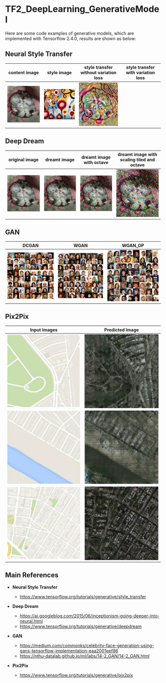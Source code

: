 # TF2_DeepLearning_GenerativeModel
Here are some code examples of generative models, which are implemented with Tensorflow 2.4.0, results are shown as below: 

## Neural Style Transfer
| content image | style image | style transfer without variation loss | style transfer with variation loss|
|:-------------:|:-----------:|:-------------------------------------:|:--------------------------------:|
|<img src='img/hamster.jpg' width='200'>|<img src='img/style transfer/candy.jpg' width='200'>|<img src='result/style transfer/img_with_vl.jpg' width='200'>|

## Deep Dream
| original image | dreamt image | dreamt image with octave | dreamt image with scaling tiled and octave|
|:--------------:|:------------:|:------------------------:|:--------------------------------:|
|<img src='img/hamster.jpg' width='200'>|<img src='result/deep dream/deep_dream.jpg' width='200'>|<img src='result/deep dream/deep_dream_octave.jpg' width='200'>|<img src='result/deep dream/deep_dream_tiled.jpg' width='200'>|

## GAN
| DCGAN | WGAN | WGAN_GP |
|:-----:|:----:|:-------:|
|![GAN](result/DCGAN_CelebA/final%20result/image_epoch_%20500.png)|![GAN](result/WGAN_CelebA/final%20result/image_epoch_%20500.png)|![GAN](result/WGAN_GP_CelebA/final%20result/image_epoch_%20500.png)|

## Pix2Pix
| Input Images  | Predicted Image |
|:-------------:|:---------------:|
|![Pix2Pix](result/Pix2Pix/input_img_1.jpg)|![Pix2Pix](result/Pix2Pix/pred_img_1.jpg)
|![Pix2Pix](result/Pix2Pix/input_img_2.jpg)|![Pix2Pix](result/Pix2Pix/pred_img_2.jpg)
|![Pix2Pix](result/Pix2Pix/input_img_3.jpg)|![Pix2Pix](result/Pix2Pix/pred_img_3.jpg)

## Main References
* **Neural Style Transfer**
  * https://www.tensorflow.org/tutorials/generative/style_transfer

* **Deep Dream**
  * https://ai.googleblog.com/2015/06/inceptionism-going-deeper-into-neural.html
  * https://www.tensorflow.org/tutorials/generative/deepdream

* **GAN**
  * https://medium.com/coinmonks/celebrity-face-generation-using-gans-tensorflow-implementation-eaa2001eef86
  * https://nthu-datalab.github.io/ml/labs/14-2_GAN/14-2_GAN.html

* **Pix2Pix**
  * https://www.tensorflow.org/tutorials/generative/pix2pix

